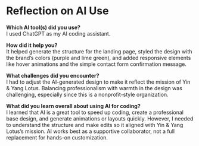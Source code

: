 # Reflection on AI Use

**Which AI tool(s) did you use?**  
I used ChatGPT as my AI coding assistant.

**How did it help you?**  
It helped generate the structure for the landing page, styled the design with the brand’s colors (purple and lime green), and added responsive elements like hover animations and the simple contact form confirmation message.

**What challenges did you encounter?**  
I had to adjust the AI-generated design to make it reflect the mission of Yin & Yang Lotus. Balancing professionalism with warmth in the design was challenging, especially since this is a nonprofit-style organization.

**What did you learn overall about using AI for coding?**  
I learned that AI is a great tool to speed up coding, create a professional base design, and generate animations or layouts quickly. However, I needed to understand the structure and make edits so it aligned with Yin & Yang Lotus’s mission. AI works best as a supportive collaborator, not a full replacement for hands-on customization.

